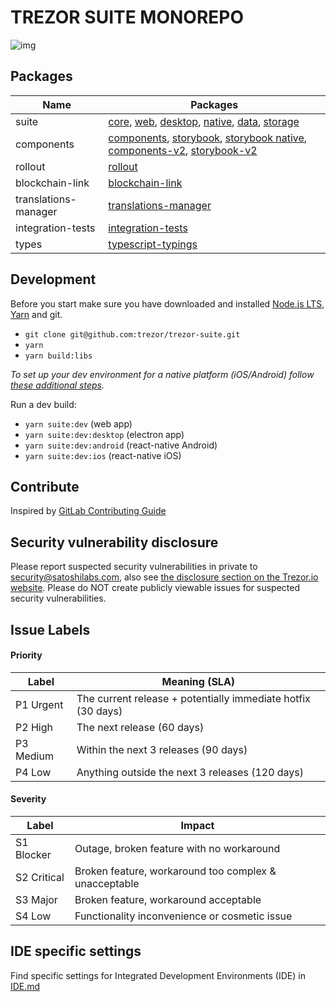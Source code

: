 # TREZOR SUITE MONOREPO
![img](https://repository-images.githubusercontent.com/148657224/439f6100-765f-11e9-9bff-b725eef3c4a6)

## Packages

Name            | Packages
--------------- | ----------
suite           | [core](./packages/suite), [web](./packages/suite-web), [desktop](./packages/suite-desktop), [native](./packages/suite-native), [data](./packages/suite-data), [storage](./packages/suite-storage)
components      | [components](./packages/components), [storybook](./packages/components-storybook), [storybook native](./packages/components-storybook-native), [components-v2](./packages/components-v2), [storybook-v2](./packages/components-storybook-v2)
rollout         | [rollout](./packages/rollout)
blockchain-link | [blockchain-link](./packages/blockchain-link)
translations-manager | [translations-manager](./packages/translations-manager)
integration-tests | [integration-tests](./packages/integration-tests)
types | [typescript-typings](./packages/typescript-typings)


## Development
Before you start make sure you have downloaded and installed [Node.js LTS](https://nodejs.org/en/download/), [Yarn](https://yarnpkg.com/lang/en/docs/install/) and git.


- `git clone git@github.com:trezor/trezor-suite.git`
- `yarn`
- `yarn build:libs`

*To set up your dev environment for a native platform (iOS/Android) follow [these additional steps](https://github.com/trezor/trezor-suite/tree/develop/packages/suite-native#development).*

Run a dev build:
- `yarn suite:dev` (web app)
- `yarn suite:dev:desktop` (electron app)
- `yarn suite:dev:android` (react-native Android)
- `yarn suite:dev:ios` (react-native iOS)

## Contribute

Inspired by [GitLab Contributing Guide](https://docs.gitlab.com/ee/development/contributing/)

## Security vulnerability disclosure

Please report suspected security vulnerabilities in private to [security@satoshilabs.com](mailto:security@satoshilabs.com), also see [the disclosure section on the Trezor.io website](https://trezor.io/security/). Please do NOT create publicly viewable issues for suspected security vulnerabilities.

## Issue Labels

#### Priority

Label     | Meaning (SLA)
----------|--------------
P1 Urgent | The current release + potentially immediate hotfix (30 days)
P2 High   | The next release (60 days)
P3 Medium | Within the next 3 releases (90 days)
P4 Low    | Anything outside the next 3 releases (120 days)

#### Severity

Label       | Impact
------------|-------
S1 Blocker  | Outage, broken feature with no workaround
S2 Critical | Broken feature, workaround too complex & unacceptable
S3 Major    | Broken feature, workaround acceptable
S4 Low      | Functionality inconvenience or cosmetic issue

## IDE specific settings
Find specific settings for Integrated Development Environments (IDE) in [IDE.md](./IDE.md)
